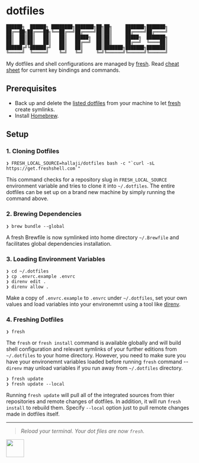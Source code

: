 # dotfiles

```text
██████╗  ██████╗ ████████╗███████╗██╗██╗     ███████╗███████╗
██╔══██╗██╔═══██╗╚══██╔══╝██╔════╝██║██║     ██╔════╝██╔════╝
██║  ██║██║   ██║   ██║   █████╗  ██║██║     █████╗  ███████╗
██║  ██║██║   ██║   ██║   ██╔══╝  ██║██║     ██╔══╝  ╚════██║
██████╔╝╚██████╔╝   ██║   ██║     ██║███████╗███████╗███████║
╚═════╝  ╚═════╝    ╚═╝   ╚═╝     ╚═╝╚══════╝╚══════╝╚══════╝
```

My dotfiles and shell configurations are managed by [fresh](https://freshshell.com). Read [cheat sheet](docs/CHEATSHEET.md)
for current key bindings and commands.

## Prerequisites

- Back up and delete the [listed dotfiles](bin/rm-symlinks) from your machine to let [fresh](https://freshshell.com) create symlinks.
- Install [Homebrew](https://brew.sh/).

## Setup

### 1. Cloning Dotfiles

```shell
❯ FRESH_LOCAL_SOURCE=hallaji/dotfiles bash -c "`curl -sL https://get.freshshell.com`"
```

This command checks for a repository slug in `FRESH_LOCAL_SOURCE` environment variable and tries to clone it into
`~/.dotfiles`. The entire dotfiles can be set up on a brand new machine by simply running the command above.

### 2. Brewing Dependencies

```shell
❯ brew bundle --global
```

A fresh Brewfile is now symlinked into home directory `~/.Brewfile` and facilitates global dependencies installation.

### 3. Loading Environment Variables

```shell
❯ cd ~/.dotfiles
❯ cp .envrc.example .envrc
❯ direnv edit .
❯ direnv allow .
```

Make a copy of `.envrc.example` to `.envrc` under `~/.dotfiles`, set your own values and load variables into your
environemnt using a tool like [direnv](https://direnv.net).

### 4. Freshing Dotfiles

```shell
❯ fresh
```

The `fresh` or `fresh install` command is available globally and will build shell configuration and relevant symlinks
of your further editions from `~/.dotfiles` to your home directory. However, you need to make sure you have your
environemnt variables loaded before running `fresh` command -- `direnv` may unload variables if you run away from
`~/.dotfiles` directory.

```shell
❯ fresh update
❯ fresh update --local
```

Running `fresh update` will pull all of the integrated sources from thier repositories and remote changes of dotfiles.
In addition, it will run `fresh install` to rebuild them. Specify `--local` option just to pull remote changes
made in dotfiles itself.

---

> _Reload your terminal. Your dot files are now `fresh`._

<a href="https://hallaji.com">
  <img src="https://hallaji.com/assets/fav/fav.svg" widht="48" height="48">
</a>
